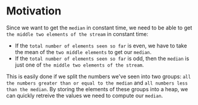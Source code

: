 # Motivation
Since we want to get the `median` in constant time, we need to be able to get `the middle two elements of the stream` in constant time: 
* If the `total number of elements seen so far` is even, we have to take the mean of the `two middle elements` to get our `median`.
* If the `total number of elements seen so far` is odd, then the `median` is just one of `the middle two elements of the stream`.

This is easily done if we split the numbers we've seen into two groups: `all the numbers greater than or equal to the median` and `all numbers less than the median`. By storing the elements of these groups into a heap, we can quickly retreive the values we need to compute our `median`.